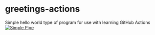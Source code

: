 # greetings-actions
Simple hello world type of program for use with learning GitHub Actions
[![Simple Pipe](https://github.com/j2trumpet/greetings-actions/actions/workflows/simple-pipe.yml/badge.svg)](https://github.com/j2trumpet/greetings-actions/actions/workflows/simple-pipe.yml)
